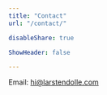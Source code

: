 ```yaml
---
title: "Contact"
url: "/contact/"

disableShare: true

ShowHeader: false

---
```


Email: [hi@larstendolle.com](mailto:hi@larstendolle.com)
